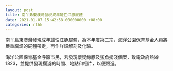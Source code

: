```yaml
---
layout: post
title: 南丫島東澳灣發現成年雄性江豚屍體
date: 2021-01-07 15:42:58.000000000 +08:00
categories: rthk
---
```


南丫島東澳灣發現成年雄性江豚屍體，為本年度第二宗，海洋公園保育基金人員將嚴重腐爛的屍體帶走，再作詳細解剖及化驗。

海洋公園保育基金呼籲市民，若發現懷疑鯨豚及鯊魚擱淺個案，致電政府熱線1823，並提供發現擱淺的時間、地點和相片，以便跟進。
